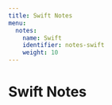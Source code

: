 ```yaml
---
title: Swift Notes
menu:
  notes:
    name: Swift
    identifier: notes-swift
    weight: 10
---
```


# Swift Notes